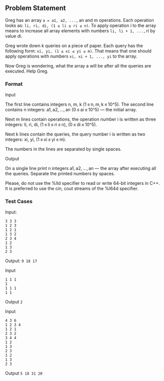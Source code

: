 ## Problem Statement 
Greg has an array `a = a1, a2, ...,` an and m operations. Each operation looks as: `li, ri, di, (1 ≤ li ≤ ri ≤ n)`. To apply operation i to the array means to increase all array elements with numbers `li, li + 1, ...,` ri by value di.

Greg wrote down k queries on a piece of paper. Each query has the following form: `xi, yi, (1 ≤ xi ≤ yi ≤ m)`. That means that one should apply operations with numbers `xi, xi + 1, ..., yi` to the array.

Now Greg is wondering, what the array a will be after all the queries are executed. Help Greg.

### Format

Input

The first line contains integers n, m, k (1 ≤ n, m, k ≤ 10^5). The second line contains n integers: a1, a2, ..., an (0 ≤ ai ≤ 10^5) — the initial array.

Next m lines contain operations, the operation number i is written as three integers: li, ri, di, (1 ≤ li ≤ ri ≤ n), (0 ≤ di ≤ 10^5).

Next k lines contain the queries, the query number i is written as two integers: xi, yi, (1 ≤ xi ≤ yi ≤ m).

The numbers in the lines are separated by single spaces.

Output

On a single line print n integers a1, a2, ..., an — the array after executing all the queries. Separate the printed numbers by spaces.

Please, do not use the %lld specifier to read or write 64-bit integers in C++. It is preferred to use the cin, cout streams of the %I64d specifier.

### Test Cases
Input:
```
3 3 3
1 2 3
1 2 1
1 3 2
2 3 4
1 2
1 3
2 3
```
Output:
`9 18 17`

Input
```
1 1 1
1
1 1 1
1 1
```
Output
`2`

Input
```
4 3 6
1 2 3 4
1 2 1
2 3 2
3 4 4
1 2
1 3
2 3
1 2
1 3
2 3
```
Output
`5 18 31 20`
